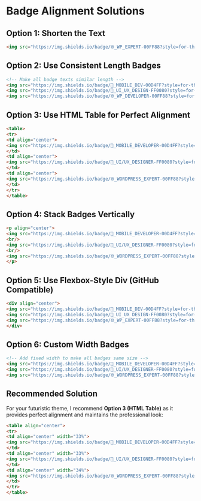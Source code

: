# Badge Alignment Solutions

## Option 1: Shorten the Text
```markdown
<img src="https://img.shields.io/badge/🌐_WP_EXPERT-00FF88?style=for-the-badge&logoColor=white&labelColor=000000" />
```

## Option 2: Use Consistent Length Badges
```markdown
<!-- Make all badge texts similar length -->
<img src="https://img.shields.io/badge/📱_MOBILE_DEV-00D4FF?style=for-the-badge&logoColor=white&labelColor=000000" />
<img src="https://img.shields.io/badge/🎨_UI_UX_DESIGN-FF0080?style=for-the-badge&logoColor=white&labelColor=000000" />
<img src="https://img.shields.io/badge/🌐_WP_DEVELOPER-00FF88?style=for-the-badge&logoColor=white&labelColor=000000" />
```

## Option 3: Use HTML Table for Perfect Alignment
```html
<table>
<tr>
<td align="center">
<img src="https://img.shields.io/badge/📱_MOBILE_DEVELOPER-00D4FF?style=for-the-badge&logoColor=white&labelColor=000000" />
</td>
<td align="center">
<img src="https://img.shields.io/badge/🎨_UI/UX_DESIGNER-FF0080?style=for-the-badge&logoColor=white&labelColor=000000" />
</td>
<td align="center">
<img src="https://img.shields.io/badge/🌐_WORDPRESS_EXPERT-00FF88?style=for-the-badge&logoColor=white&labelColor=000000" />
</td>
</tr>
</table>
```

## Option 4: Stack Badges Vertically
```markdown
<p align="center">
<img src="https://img.shields.io/badge/📱_MOBILE_DEVELOPER-00D4FF?style=for-the-badge&logoColor=white&labelColor=000000" />
<br/>
<img src="https://img.shields.io/badge/🎨_UI/UX_DESIGNER-FF0080?style=for-the-badge&logoColor=white&labelColor=000000" />
<br/>
<img src="https://img.shields.io/badge/🌐_WORDPRESS_EXPERT-00FF88?style=for-the-badge&logoColor=white&labelColor=000000" />
</p>
```

## Option 5: Use Flexbox-Style Div (GitHub Compatible)
```html
<div align="center">
<img src="https://img.shields.io/badge/📱_MOBILE_DEV-00D4FF?style=for-the-badge&logoColor=white&labelColor=000000" />
<img src="https://img.shields.io/badge/🎨_UI_UX_DESIGN-FF0080?style=for-the-badge&logoColor=white&labelColor=000000" />
<img src="https://img.shields.io/badge/🌐_WP_EXPERT-00FF88?style=for-the-badge&logoColor=white&labelColor=000000" />
</div>
```

## Option 6: Custom Width Badges
```markdown
<!-- Add fixed width to make all badges same size -->
<img src="https://img.shields.io/badge/📱_MOBILE_DEVELOPER-00D4FF?style=for-the-badge&logoColor=white&labelColor=000000" width="200" />
<img src="https://img.shields.io/badge/🎨_UI/UX_DESIGNER-FF0080?style=for-the-badge&logoColor=white&labelColor=000000" width="200" />
<img src="https://img.shields.io/badge/🌐_WORDPRESS_EXPERT-00FF88?style=for-the-badge&logoColor=white&labelColor=000000" width="200" />
```

## Recommended Solution
For your futuristic theme, I recommend **Option 3 (HTML Table)** as it provides perfect alignment and maintains the professional look:

```html
<table align="center">
<tr>
<td align="center" width="33%">
<img src="https://img.shields.io/badge/📱_MOBILE_DEVELOPER-00D4FF?style=for-the-badge&logoColor=white&labelColor=000000" />
</td>
<td align="center" width="33%">
<img src="https://img.shields.io/badge/🎨_UI/UX_DESIGNER-FF0080?style=for-the-badge&logoColor=white&labelColor=000000" />
</td>
<td align="center" width="34%">
<img src="https://img.shields.io/badge/🌐_WORDPRESS_EXPERT-00FF88?style=for-the-badge&logoColor=white&labelColor=000000" />
</td>
</tr>
</table>
```
